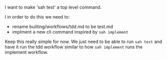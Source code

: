 I want to make 'sah test' a top level command.

I in order to do this we need to:

- rename builting/workflows/tdd.md to be test.md
- implment a new cli command inspired by `sah implement`

Keep this really simple for now. We just need to be able to run `sah test` and have it run the tdd workflow similar to how `sah implement` runs the implement workflow.
